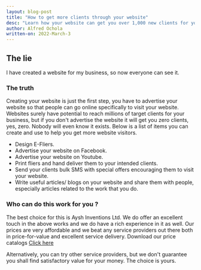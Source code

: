 ```yaml
---
layout: blog-post
title: "How to get more clients through your website"
desc: "Learn how your website can get you over 1,000 new clients for your business"
author: Alfred Ochola
written-on: 2022-March-3
---
```

## The lie

I have created a website for my business, so now everyone can see it. 

### The truth

Creating your website is just the first step, you have to advertise your website so that people can go online specifically to visit your website. Websites surely have potential to reach millions of target clients for your business, but if you don't advertise the website it will get you zero clients, yes, zero. Nobody will even know it exists. Below is a list of items you can create and use to help you get more website visitors.

- Design E-Fliers.
- Advertise your website on Facebook.
- Advertise your website on Youtube.
- Print fliers and hand deliver them to your intended clients.
- Send your clients bulk SMS with special offers encouraging them to visit your website.
- Write useful articles/ blogs on your website and share them with people, especially articles related to the work that you do.

### Who can do this work for you ?

 The best choice for this is Aysh Inventions Ltd. We do offer an excellent touch in the above works and we do have a rich experience in it as well. Our prices are very affordable and we beat any service providers out there both in price-for-value and excellent service delivery. Download our price catalogs [Click here]({{site.baseurl}}/downloads.html)
  
  Alternatively, you can try other service providers, but we don't guarantee you shall find satisfactory value for your money. The choice is yours.

